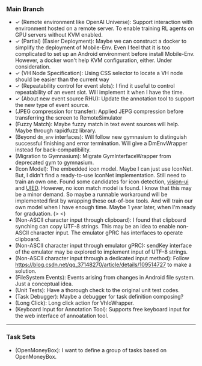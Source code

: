 <!-- vim: set formatoptions+=a: -->

### Main Branch

* ✓ (Remote environment like OpenAI Universe): Support interaction with
  environment hosted on a remote server. To enable training RL agents on GPU
  servers without KVM enabled.
* ✓ (Partial) (Easier Deployment): Maybe we can construct a docker to simplify
  the deployment of Mobile-Env. Even I feel that it is too complicated to set
  up an Android environment before install Mobile-Env. However, a docker won't
  help KVM configuration, either. Under consideration.
* ✓ (VH Node Specification): Using CSS selector to locate a VH node should be
  easier than the current way
* ✓ (Repeatability control for event slots): I find it useful to control
  repeatability of an event slot. Will implement it when I have the time.
* ✓ (About new event source RHU): Update the annotation tool to support the new
  type of event source.
* (JPEG compression for transfer): Applied JEPG compression before transferring
  the screen to RemoteSimulator
* (Fuzzy Match): Maybe fuzzy match in text event sources will help. Maybe
  through rapidfuzz library.
* (Beyond `dm_env` interfaces): Will follow new gymnasium to distinguish
  successful finishing and error termination. Will give a DmEnvWrapper instead
  for back-compatibility.
* (Migration to Gymnasium): Migrate GymInterfaceWrapper from deprecated gym to
  gymnasium.
* (Icon Model): The embedded icon model. Maybe I can just use IconNet. But, I
  didn't find a ready-to-use IconNet implementation. Still need to train an own
  one. Found some candidates for icon detection,
  [vision-ui](https://github.com/Meituan-Dianping/vision-ui) and
  [UIED](https://github.com/MulongXie/UIED). However, no icon match model is
  found. I know that this may be a minor demand. So maybe a runnable workaround
  will be implemented first by wrapping these out-of-box tools. And will train
  our own model when I have enough time. Maybe 1 year later, when I'm ready for
  graduation. (> <)
* (Non-ASCII character input through clipboard): I found that clipboard
  synching can copy UTF-8 strings. This may be an idea to enable non-ASCII
  character input.  The emulator gPRC has interfaces to operate clipboard.
* (Non-ASCII character input through emulator gPRC): sendKey interface of the
  emulator may be explored to implement input of UTF-8 strings.
* (Non-ASCII character input through a dedicated input method): Follow
  <https://blog.csdn.net/qq_37148270/article/details/109514727> to make a
  solution.
* (FileSystem Events): Events arising from changes in Android file system. Just
  a conceptual idea.
* (Unit Tests): Have a thorough check to the original unit test codes.
* (Task Debugger): Maybe a debugger for task definition composing?
* (Long Click): Long click action for VhIoWrapper.
* (Keyboard Input for Annotation Tool): Supports free keyboard input for the
  web interface of annoatation tool.

---

### Task Sets

* (OpenMoneyBox): I want to define a group of tasks based on OpenMoneyBox.
